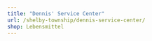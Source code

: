 ```yaml
---
title: "Dennis' Service Center"
url: /shelby-township/dennis-service-center/
shop: Lebensmittel
---
```

